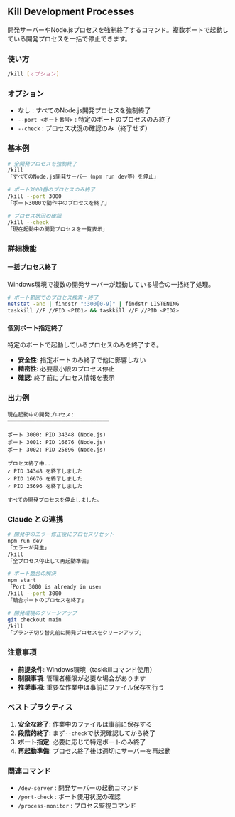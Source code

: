 ## Kill Development Processes

開発サーバーやNode.jsプロセスを強制終了するコマンド。複数ポートで起動している開発プロセスを一括で停止できます。

### 使い方

```bash
/kill [オプション]
```

### オプション

- なし : すべてのNode.js開発プロセスを強制終了
- `--port <ポート番号>` : 特定のポートのプロセスのみ終了
- `--check` : プロセス状況の確認のみ（終了せず）

### 基本例

```bash
# 全開発プロセスを強制終了
/kill
「すべてのNode.js開発サーバー（npm run dev等）を停止」

# ポート3000番のプロセスのみ終了
/kill --port 3000
「ポート3000で動作中のプロセスを終了」

# プロセス状況の確認
/kill --check
「現在起動中の開発プロセスを一覧表示」
```

### 詳細機能

#### 一括プロセス終了

Windows環境で複数の開発サーバーが起動している場合の一括終了処理。

```bash
# ポート範囲でのプロセス検索・終了
netstat -ano | findstr ":300[0-9]" | findstr LISTENING
taskkill //F //PID <PID1> && taskkill //F //PID <PID2>
```

#### 個別ポート指定終了

特定のポートで起動しているプロセスのみを終了する。

- **安全性**: 指定ポートのみ終了で他に影響しない
- **精密性**: 必要最小限のプロセス停止
- **確認**: 終了前にプロセス情報を表示

### 出力例

```
現在起動中の開発プロセス:
━━━━━━━━━━━━━━━━━━━━━━━━━━━━━━━━

ポート 3000: PID 34348 (Node.js)
ポート 3001: PID 16676 (Node.js)  
ポート 3002: PID 25696 (Node.js)

プロセス終了中...
✓ PID 34348 を終了しました
✓ PID 16676 を終了しました
✓ PID 25696 を終了しました

すべての開発プロセスを停止しました。
```

### Claude との連携

```bash
# 開発中のエラー修正後にプロセスリセット
npm run dev
「エラーが発生」
/kill
「全プロセス停止して再起動準備」

# ポート競合の解決
npm start
「Port 3000 is already in use」
/kill --port 3000
「競合ポートのプロセスを終了」

# 開発環境のクリーンアップ
git checkout main
/kill
「ブランチ切り替え前に開発プロセスをクリーンアップ」
```

### 注意事項

- **前提条件**: Windows環境（taskkillコマンド使用）
- **制限事項**: 管理者権限が必要な場合があります
- **推奨事項**: 重要な作業中は事前にファイル保存を行う

### ベストプラクティス

1. **安全な終了**: 作業中のファイルは事前に保存する
2. **段階的終了**: まず`--check`で状況確認してから終了
3. **ポート指定**: 必要に応じて特定ポートのみ終了
4. **再起動準備**: プロセス終了後は適切にサーバーを再起動

### 関連コマンド

- `/dev-server` : 開発サーバーの起動コマンド
- `/port-check` : ポート使用状況の確認
- `/process-monitor` : プロセス監視コマンド